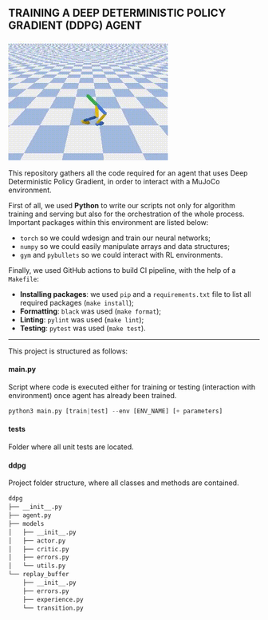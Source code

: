 ## TRAINING A DEEP DETERMINISTIC POLICY GRADIENT (DDPG) AGENT

![](./media/agent.gif)


This repository gathers all the code required for an agent that uses Deep Deterministic Policy Gradient, in order to interact with a MuJoCo environment.

First of all, we used **Python** to write our scripts not only for algorithm training and serving but also for the orchestration of the whole process. Important packages within this environment are listed below:

* `torch` so we could wdesign and train our neural networks;
* `numpy` so we could easily manipulate arrays and data structures;
* `gym` and `pybullets` so we could interact with RL environments.

Finally, we used GitHub actions to build CI pipeline, with the help of a `Makefile`:

* __Installing packages__: we used `pip` and a `requirements.txt` file to list all required packages (`make install`);
* __Formatting__: `black` was used (`make format`);
* __Linting__: `pylint` was used (`make lint`);
* __Testing__: `pytest` was used (`make test`).

____

This project is structured as follows:

#### main.py

Script where code is executed either for training or testing (interaction with environment) once agent has already been trained.

```py
python3 main.py [train|test] --env [ENV_NAME] [+ parameters]
```

#### tests

Folder where all unit tests are located.

#### ddpg

Project folder structure, where all classes and methods are contained.

```sh
ddpg
├── __init__.py
├── agent.py
├── models
│   ├── __init__.py
│   ├── actor.py
│   ├── critic.py
│   ├── errors.py
│   └── utils.py
└── replay_buffer
    ├── __init__.py
    ├── errors.py
    ├── experience.py
    └── transition.py
```